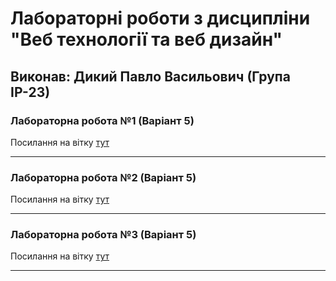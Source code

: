 # Лабораторні роботи з дисципліни "Веб технології та веб дизайн"

## Виконав: Дикий Павло Васильович (Група ІР-23)

### Лабораторна робота №1 (Варіант 5)
Посилання на вітку [тут](https://github.com/pavlo606/web_lab_1/pull/1)

***
### Лабораторна робота №2 (Варіант 5)
Посилання на вітку [тут](https://github.com/pavlo606/web_lab_1/pull/2)

***
### Лабораторна робота №3 (Варіант 5)
Посилання на вітку [тут](https://github.com/pavlo606/web_lab_1/pull/3)

***
